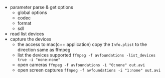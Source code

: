- parameter parse & get options
  - global options
  - codec
  - format
  - sdl
- read list devices
- capture the devices
  - the access to mac(c++ application)
  copy the `Info.plist` to the direction same as ffmpeg
  - list the devices supported
  `ffmpeg -f avfoundations -list_devices true -i "none:none"`
  - open cameras
  `ffmpeg -f avfoundations -i "0:none" out.avi`
  - open screen captures
  `ffmpeg -f avfoundations -i "1:none" out.avi`
